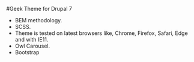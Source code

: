 #Geek Theme for Drupal 7

- BEM methodology. 
- SCSS. 
- Theme is tested on latest browsers like, Chrome, Firefox, Safari, Edge and with IE11.
- Owl Carousel.
- Bootstrap